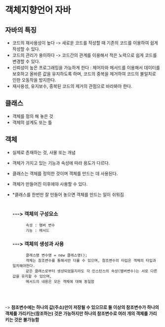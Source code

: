 
# 객체지향언어 자바
## 자바의 특징
- 코드의 재사용성이 높다 -> 새로운 코드를 작성할 때 기존의 코드를 이용하여 쉽게 작성할 수 있다.
- 코드의 관리가 용이하다 -> 코드간의 관계를 이용해서 적은 노력으로 쉽게 코드를 변경할 수 있다.
- 신뢰성이 높은 프로그래밍을 가능하게 한다 : 제어자와 메서드를 이용해서 데이터를 보호하고 올바른 값을 유지하도록 하며,
  코드의 중복을 제거하여 코드의 불일치로 인한 오동작을 방지한다.
- 재사용성, 유지보수, 중복된 코드의 제거의 관점으로 바라봐야 한다.

## 클래스
- 객체를 정의 해 놓은 것
- 객체의 설계도 또는 틀

## 객체
- 실제로 존재하는 것, 사물 또는 개념
- 객체가 가지고 있는 기능과 속성에 따라 용도가 다르다.
- 클래스는 객체를 정의한 것이며 객체를 만드는 데 사용된다.
- 객체가 만들어진 이후에야 사용할 수 있다.
- *클래스를 한번만 잘 만들어 놓으면 객체를 만드는 일이 쉬워짐<br><br>

  ### ---> 객체의 구성요소
            속성 : 멤버 변수
            기능 : 메서드
  ### ---> 객체의 생성과 사용
            클래스명 변수명 = new 클래스명();
            객체는 참조변수를 통해서만 다룰 수 있으며, 참조변수의 타입은 객체의 타입과 일치해야한다.
            같은 클래스로부터 생성되었을지라도 각 인스턴스의 속성(멤버변수)는 서로 다른 값을 유지할 수 있으며,
            메서드의 내용은 모든 객체에 대해 동일함

<br><br><br>
  -> <b>참조변수에는 하나의 값(주소)만이 저장될 수 있으므로 둘 이상의 참조변수가 하나의 객체를 가리키는(참조하는)
  것은 가능하지만 하나의 참조변수로 여러 개의 객체를 가리키는 것은 불가능함</b>
